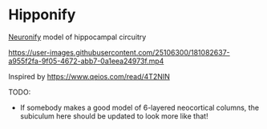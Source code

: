 # Hipponify
[Neuronify](https://ovilab.net/neuronify/) model of hippocampal circuitry


https://user-images.githubusercontent.com/25106300/181082637-a955f2fa-9f05-4672-abb7-0a1eea24973f.mp4

Inspired by https://www.qeios.com/read/4T2NIN

TODO:
- If somebody makes a good model of 6-layered neocortical columns, the subiculum here should be updated to look more like that!
